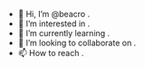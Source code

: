 - 👋 Hi, I’m @beacro .
- 👀 I’m interested in .
- 🌱 I’m currently learning .
- 💞️ I’m looking to collaborate on .
- 📫 How to reach .

<!---
beacro/beacro is a ✨ special ✨ repository because its `README.md` (this file) appears on your GitHub profile.
You can click the Preview link to take a look at your changes.
--->
